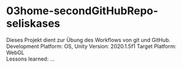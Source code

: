 # 03home-secondGitHubRepo-seliskases
Dieses Projekt dient zur Übung des Workflows von git und GitHub.
Development Platform: OS, Unity Version: 2020.1.5f1
Target Platform: WebGL  
Lessons learned: ...
